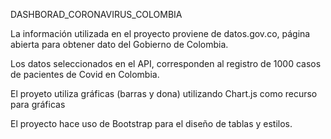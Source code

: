 DASHBORAD_CORONAVIRUS_COLOMBIA

La información utilizada en el proyecto proviene de datos.gov.co, página abierta para obtener dato del Gobierno de Colombia.

Los datos seleccionados en el API, corresponden al registro de 1000 casos de pacientes de Covid en Colombia.

El proyeto utiliza gráficas (barras y dona) utilizando Chart.js como recurso para gráficas

El proyecto hace uso de Bootstrap para el diseño de tablas y estilos.
